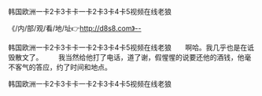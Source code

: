 韩国欧洲一卡2卡3卡卡一卡2卡3卡4卡5视频在线老狼

《/内/部/观/看/地/址👉http://d8s8.com》--

韩国欧洲一卡2卡3卡卡一卡2卡3卡4卡5视频在线老狼　　啊哈。我几乎也是在诋毁散文了。
　　我当然给他打了电话，道了谢，假惺惺的说要还他的酒钱，他毫不客气的答应，约了时间和地点。





韩国欧洲一卡2卡3卡卡一卡2卡3卡4卡5视频在线老狼
